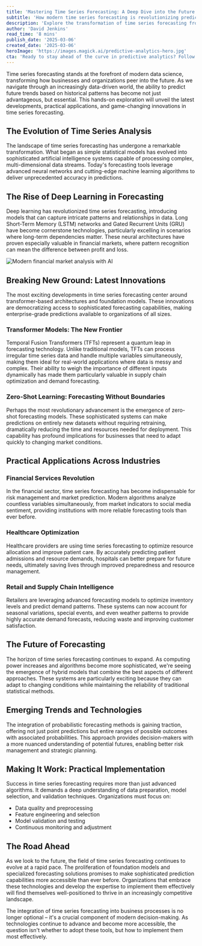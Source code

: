 ```yaml
---
title: 'Mastering Time Series Forecasting: A Deep Dive into the Future of Predictive Analytics'
subtitle: 'How modern time series forecasting is revolutionizing predictive analytics across industries'
description: 'Explore the transformation of time series forecasting from simple statistical models to sophisticated AI systems. Learn how deep learning, transformer models, and zero-shot learning are revolutionizing predictive analytics across industries, from finance to healthcare.'
author: 'David Jenkins'
read_time: '8 mins'
publish_date: '2025-03-06'
created_date: '2025-03-06'
heroImage: 'https://images.magick.ai/predictive-analytics-hero.jpg'
cta: 'Ready to stay ahead of the curve in predictive analytics? Follow us on LinkedIn for regular insights into the latest developments in time series forecasting and AI innovation.'
---
```


Time series forecasting stands at the forefront of modern data science, transforming how businesses and organizations peer into the future. As we navigate through an increasingly data-driven world, the ability to predict future trends based on historical patterns has become not just advantageous, but essential. This hands-on exploration will unveil the latest developments, practical applications, and game-changing innovations in time series forecasting.

## The Evolution of Time Series Analysis

The landscape of time series forecasting has undergone a remarkable transformation. What began as simple statistical models has evolved into sophisticated artificial intelligence systems capable of processing complex, multi-dimensional data streams. Today's forecasting tools leverage advanced neural networks and cutting-edge machine learning algorithms to deliver unprecedented accuracy in predictions.

## The Rise of Deep Learning in Forecasting

Deep learning has revolutionized time series forecasting, introducing models that can capture intricate patterns and relationships in data. Long Short-Term Memory (LSTM) networks and Gated Recurrent Units (GRU) have become cornerstone technologies, particularly excelling in scenarios where long-term dependencies matter. These neural architectures have proven especially valuable in financial markets, where pattern recognition can mean the difference between profit and loss.

![Modern financial market analysis with AI](https://via.placeholder.com/800)

## Breaking New Ground: Latest Innovations

The most exciting developments in time series forecasting center around transformer-based architectures and foundation models. These innovations are democratizing access to sophisticated forecasting capabilities, making enterprise-grade predictions available to organizations of all sizes.

### Transformer Models: The New Frontier

Temporal Fusion Transformers (TFTs) represent a quantum leap in forecasting technology. Unlike traditional models, TFTs can process irregular time series data and handle multiple variables simultaneously, making them ideal for real-world applications where data is messy and complex. Their ability to weigh the importance of different inputs dynamically has made them particularly valuable in supply chain optimization and demand forecasting.

### Zero-Shot Learning: Forecasting Without Boundaries

Perhaps the most revolutionary advancement is the emergence of zero-shot forecasting models. These sophisticated systems can make predictions on entirely new datasets without requiring retraining, dramatically reducing the time and resources needed for deployment. This capability has profound implications for businesses that need to adapt quickly to changing market conditions.

## Practical Applications Across Industries

### Financial Services Revolution

In the financial sector, time series forecasting has become indispensable for risk management and market prediction. Modern algorithms analyze countless variables simultaneously, from market indicators to social media sentiment, providing institutions with more reliable forecasting tools than ever before.

### Healthcare Optimization

Healthcare providers are using time series forecasting to optimize resource allocation and improve patient care. By accurately predicting patient admissions and resource demands, hospitals can better prepare for future needs, ultimately saving lives through improved preparedness and resource management.

### Retail and Supply Chain Intelligence

Retailers are leveraging advanced forecasting models to optimize inventory levels and predict demand patterns. These systems can now account for seasonal variations, special events, and even weather patterns to provide highly accurate demand forecasts, reducing waste and improving customer satisfaction.

## The Future of Forecasting

The horizon of time series forecasting continues to expand. As computing power increases and algorithms become more sophisticated, we're seeing the emergence of hybrid models that combine the best aspects of different approaches. These systems are particularly exciting because they can adapt to changing conditions while maintaining the reliability of traditional statistical methods.

## Emerging Trends and Technologies

The integration of probabilistic forecasting methods is gaining traction, offering not just point predictions but entire ranges of possible outcomes with associated probabilities. This approach provides decision-makers with a more nuanced understanding of potential futures, enabling better risk management and strategic planning.

## Making It Work: Practical Implementation

Success in time series forecasting requires more than just advanced algorithms. It demands a deep understanding of data preparation, model selection, and validation techniques. Organizations must focus on:
- Data quality and preprocessing
- Feature engineering and selection
- Model validation and testing
- Continuous monitoring and adjustment

## The Road Ahead

As we look to the future, the field of time series forecasting continues to evolve at a rapid pace. The proliferation of foundation models and specialized forecasting solutions promises to make sophisticated prediction capabilities more accessible than ever before. Organizations that embrace these technologies and develop the expertise to implement them effectively will find themselves well-positioned to thrive in an increasingly competitive landscape.

The integration of time series forecasting into business processes is no longer optional – it's a crucial component of modern decision-making. As technologies continue to advance and become more accessible, the question isn't whether to adopt these tools, but how to implement them most effectively.